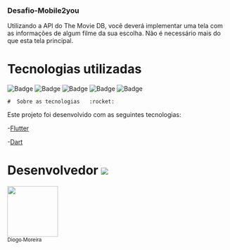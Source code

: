 ### Desafio-Mobile2you
Utilizando a API do The Movie DB, você deverá implementar uma tela com as informações de algum filme da sua escolha. Não é necessário mais do que esta tela principal.


# Tecnologias utilizadas
 ![Badge](https://img.shields.io/static/v1?label=Dart&message=00.0%&color=blue&style=flat&logo=)
  ![Badge](https://img.shields.io/static/v1?label=Kotlin&message=00.0%&color=orange&style=flat&logo=) 
   ![Badge](https://img.shields.io/static/v1?label=Swift&message=00.0%&color=red&style=flat&logo=) 
    ![Badge](https://img.shields.io/static/v1?label=Objective-C&message=00.0%&color=green&style=flat&logo=) 
   ![Badge](https://img.shields.io/static/v1?label=license&message=MIT&color=success&style=flat&logo=)  
   
   
   
   
    #  Sobre as tecnologias   :rocket:  


Este projeto foi desenvolvido com as seguintes tecnologias:


-[Flutter](https://flutter.dev/?gclid=Cj0KCQjww_f2BRC-ARIsAP3zarEE3bqE6AWxyHKFhCNJTBwh89Q_ktFTvn-S0uAw324qo0gzXY0VfTUaAluTEALw_wcB&gclsrc=aw.ds)

-[Dart](https://dart.dev/get-dart)




# Desenvolvedor ![](https://github.githubassets.com/images/icons/emoji/octocat.png) 


[<img src="https://avatars3.githubusercontent.com/u/60005436?s=400&v=4" width=115 > <br> <sub> Diogo Moreira </sub>](https://github.com/DiogoMoreira01)
